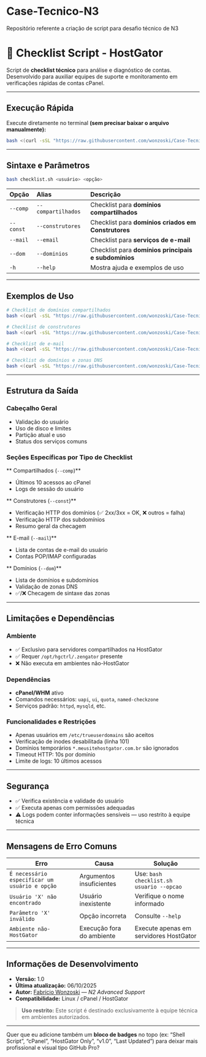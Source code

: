 # Case-Tecnico-N3
Repositório referente a criação de script para desafio técnico de N3

# 🧩 Checklist Script - HostGator

Script de **checklist técnico** para análise e diagnóstico de contas.
Desenvolvido para auxiliar equipes de suporte e monitoramento em verificações rápidas de contas cPanel.

---

## Execução Rápida

Execute diretamente no terminal **(sem precisar baixar o arquivo manualmente):**

```bash
bash <(curl -sSL "https://raw.githubusercontent.com/wonzoski/Case-Tecnico-N3/main/forum_checklist.sh") <usuário> <opção>
```

---

## Sintaxe e Parâmetros

```bash
bash checklist.sh <usuário> <opção>
```

| Opção     | Alias              | Descrição                                            |
| :-------- | :----------------- | :--------------------------------------------------- |
| `--comp`  | `--compartilhados` | Checklist para **domínios compartilhados**           |
| `--const` | `--construtores`   | Checklist para **domínios criados em Construtores**  |
| `--mail`  | `--email`          | Checklist para **serviços de e-mail**                |
| `--dom`   | `--dominios`       | Checklist para **domínios principais e subdomínios** |
| `-h`      | `--help`           | Mostra ajuda e exemplos de uso                       |

---

## Exemplos de Uso

```bash
# Checklist de domínios compartilhados
bash <(curl -sSL "https://raw.githubusercontent.com/wonzoski/Case-Tecnico-N3/main/forum_checklist.sh") meuusuario --comp

# Checklist de construtores
bash <(curl -sSL "https://raw.githubusercontent.com/wonzoski/Case-Tecnico-N3/main/forum_checklist.sh") meuusuario --const

# Checklist de e-mail
bash <(curl -sSL "https://raw.githubusercontent.com/wonzoski/Case-Tecnico-N3/main/forum_checklist.sh") meuusuario --mail

# Checklist de domínios e zonas DNS
bash <(curl -sSL "https://raw.githubusercontent.com/wonzoski/Case-Tecnico-N3/main/forum_checklist.sh") meuusuario --dom
```

---

## Estrutura da Saída

### Cabeçalho Geral

* Validação do usuário
* Uso de disco e limites
* Partição atual e uso
* Status dos serviços comuns

### Seções Específicas por Tipo de Checklist

** Compartilhados (`--comp`)**

* Últimos 10 acessos ao cPanel
* Logs de sessão do usuário

** Construtores (`--const`)**

* Verificação HTTP dos domínios (✅ 2xx/3xx = OK, ❌ outros = falha)
* Verificação HTTP dos subdomínios
* Resumo geral da checagem

** E-mail (`--mail`)**

* Lista de contas de e-mail do usuário
* Contas POP/IMAP configuradas

** Domínios (`--dom`)**

* Lista de domínios e subdomínios
* Validação de zonas DNS
* ✅/❌ Checagem de sintaxe das zonas

---

## Limitações e Dependências

### Ambiente

* ✅ Exclusivo para servidores compartilhados na HostGator
* ✅ Requer `/opt/hgctrl/.zengator` presente
* ❌ Não executa em ambientes não-HostGator

### Dependências

* **cPanel/WHM** ativo
* Comandos necessários: `uapi`, `ui`, `quota`, `named-checkzone`
* Serviços padrão: `httpd`, `mysqld`, etc.

### Funcionalidades e Restrições

* Apenas usuários em `/etc/trueuserdomains` são aceitos
* Verificação de inodes desabilitada (linha 101)
* Domínios temporários `*.meusitehostgator.com.br` são ignorados
* Timeout HTTP: 10s por domínio
* Limite de logs: 10 últimos acessos

---

## Segurança

* ✅ Verifica existência e validade do usuário
* ✅ Executa apenas com permissões adequadas
* ⚠️ Logs podem conter informações sensíveis — uso restrito à equipe técnica

---

## Mensagens de Erro Comuns

| Erro                                          | Causa                     | Solução                                  |
| --------------------------------------------- | ------------------------- | ---------------------------------------- |
| `É necessário especificar um usuário e opção` | Argumentos insuficientes  | Use: `bash checklist.sh usuario --opcao` |
| `Usuário 'X' não encontrado`                  | Usuário inexistente       | Verifique o nome informado               |
| `Parâmetro 'X' inválido`                      | Opção incorreta           | Consulte `--help`                        |
| `Ambiente não-HostGator`                      | Execução fora do ambiente | Execute apenas em servidores HostGator   |

---

## Informações de Desenvolvimento

* **Versão:** 1.0
* **Última atualização:** 06/10/2025
* **Autor:** [Fabrício Wonzoski](https://github.com/wonzoski) — *N2 Advanced Support*
* **Compatibilidade:** Linux / cPanel / HostGator

> **Uso restrito:** Este script é destinado exclusivamente à equipe técnica em ambientes autorizados.

---

Quer que eu adicione também um **bloco de badges** no topo (ex: “Shell Script”, “cPanel”, “HostGator Only”, “v1.0”, “Last Updated”) para deixar mais profissional e visual tipo GitHub Pro?
